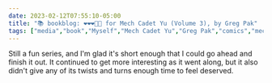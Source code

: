---date: 2023-02-12T07:55:10-05:00title: "📚 bookblog: ❤️❤️❤️🖤🖤 for Mech Cadet Yu (Volume 3), by Greg Pak"tags: ["media","book","Myself","Mech Cadet Yu","Greg Pak","comics","mechs"]---Still a fun series, and I'm glad it's short enough that I could go ahead and finish it out. It continued to get more interesting as it went along, but it also didn't give any of its twists and turns enough time to feel deserved.